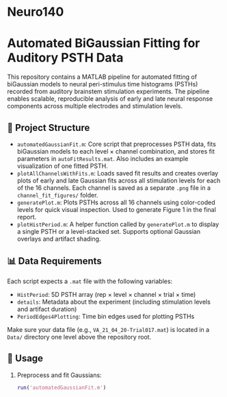 # Neuro140

# Automated BiGaussian Fitting for Auditory PSTH Data

This repository contains a MATLAB pipeline for automated fitting of biGaussian models to neural peri-stimulus time histograms (PSTHs) recorded from auditory brainstem stimulation experiments. The pipeline enables scalable, reproducible analysis of early and late neural response components across multiple electrodes and stimulation levels.

## 📂 Project Structure

- `automatedGaussianFit.m`: Core script that preprocesses PSTH data, fits biGaussian models to each level × channel combination, and stores fit parameters in `autoFitResults.mat`. Also includes an example visualization of one fitted PSTH.
- `plotAllChannelsWithFits.m`: Loads saved fit results and creates overlay plots of early and late Gaussian fits across all stimulation levels for each of the 16 channels. Each channel is saved as a separate `.png` file in a `channel_fit_figures/` folder.
- `generatePlot.m`: Plots PSTHs across all 16 channels using color-coded levels for quick visual inspection. Used to generate Figure 1 in the final report.
- `plotHistPeriod.m`: A helper function called by `generatePlot.m` to display a single PSTH or a level-stacked set. Supports optional Gaussian overlays and artifact shading.

## 📊 Data Requirements

Each script expects a `.mat` file with the following variables:
- `HistPeriod`: 5D PSTH array (rep × level × channel × trial × time)
- `details`: Metadata about the experiment (including stimulation levels and artifact duration)
- `PeriodEdges4Plotting`: Time bin edges used for plotting PSTHs

Make sure your data file (e.g., `VA_21_04_20-Trial017.mat`) is located in a `Data/` directory one level above the repository root.

## 🚀 Usage

1. Preprocess and fit Gaussians:
   ```matlab
   run('automatedGaussianFit.m')
